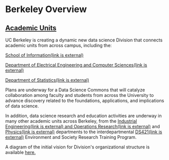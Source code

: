 # Berkeley Overview

## [Academic Units](https://data.berkeley.edu/dsberkeley/academic-units)

UC Berkeley is creating a dynamic new data science Division that connects academic units from across campus, including the:

[School of Information\(link is external\)](https://www.ischool.berkeley.edu/)

[Department of Electrical Engineering and Computer Sciences\(link is external\)](https://eecs.berkeley.edu/)

[Department of Statistics\(link is external\)](https://statistics.berkeley.edu/)

Plans are underway for a Data Science Commons that will catalyze collaboration among faculty and students from across the University to advance discovery related to the foundations, applications, and implications of data science.

In addition, data science research and education activities are underway in many other academic units across Berkeley, from the [Industrial Engineering\(link is external\)](https://ieor.berkeley.edu/)[ and Operations Research\(link is external\)](https://ieor.berkeley.edu/) and [Physics\(link is external\)](http://physics.berkeley.edu/ABOUT-US) departments to the interdepartmental [DS421\(link is external\)](http://ds421.berkeley.edu/) Environment and Society Research Training Program.  

A diagram of the initial vision for Division's organizational structure is available [here.](https://evcp.berkeley.edu/sites/default/files/ddsi_org_structure.pdf)



